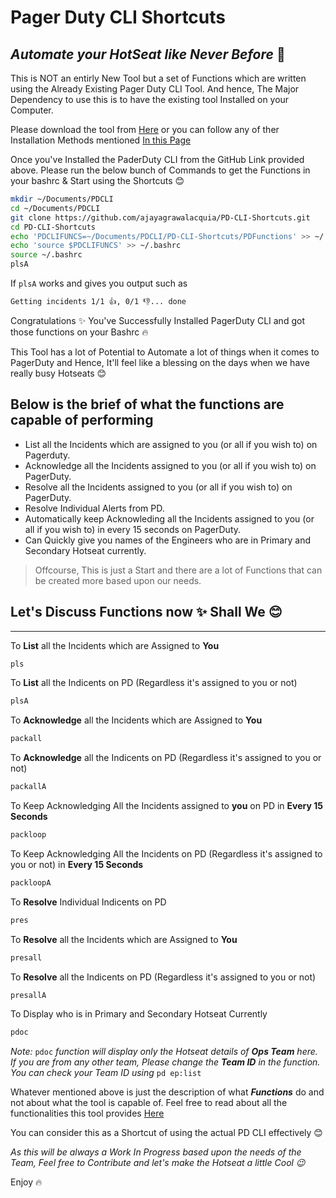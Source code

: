 # Pager Duty CLI Shortcuts
## _Automate your HotSeat like Never Before_ 💪


This is NOT an entirly New Tool but a set of Functions which are written using the Already Existing Pager Duty CLI Tool.
And hence, The Major Dependency to use this is to have the existing tool Installed on your Computer.


Please download the tool from [Here](https://github.com/martindstone/pagerduty-cli) or you can follow any of ther Installation Methods mentioned [In this Page](https://github.com/martindstone/pagerduty-cli/wiki/PagerDuty-CLI-User-Guide)

Once you've Installed the PaderDuty CLI from the GitHub Link provided above. Please run the below bunch of Commands to get the Functions in your bashrc & Start using the Shortcuts 😊
```sh
mkdir ~/Documents/PDCLI
cd ~/Documents/PDCLI
git clone https://github.com/ajayagrawalacquia/PD-CLI-Shortcuts.git
cd PD-CLI-Shortcuts
echo 'PDCLIFUNCS=~/Documents/PDCLI/PD-CLI-Shortcuts/PDFunctions' >> ~/.bashrc
echo 'source $PDCLIFUNCS' >> ~/.bashrc
source ~/.bashrc
plsA
```

If `plsA` works and gives you output such as
```sh
Getting incidents 1/1 👍, 0/1 👎... done
```

Congratulations ✨ You've Successfully Installed PagerDuty CLI and got those functions on your Bashrc 🔥

This Tool has a lot of Potential to Automate a lot of things when it comes to PagerDuty and Hence, It'll feel like a blessing on the days when we have really busy Hotseats 😊


## Below is the brief of what the functions are capable of performing

- List all the Incidents which are assigned to you (or all if you wish to) on Pagerduty.
- Acknowledge all the Incidents assigned to you (or all if you wish to) on PagerDuty.
- Resolve all the Incidents assigned to you (or all if you wish to) on PagerDuty.
- Resolve Individual Alerts from PD.
- Automatically keep Acknowleding all the Incidents assigned to you (or all if you wish to) in every 15 seconds on PagerDuty.
- Can Quickly give you names of the Engineers who are in Primary and Secondary Hotseat currently.

> Offcourse, This is just a Start and there are a lot of Functions that can be created more based upon our needs.


## Let's Discuss Functions now ✨  Shall We 😊
---

To **List** all the Incidents which are Assigned to **You**
```sh
pls
```

To **List** all the Indicents on PD (Regardless it's assigned to you or not)
```sh
plsA
```

To **Acknowledge** all the Incidents which are Assigned to **You**
```sh
packall
```

To **Acknowledge** all the Indicents on PD (Regardless it's assigned to you or not)
```sh
packallA
```

To Keep Acknowledging All the Incidents assigned to **you** on PD in **Every 15 Seconds**
```sh
packloop
```

To Keep Acknowledging All the Incidents on PD (Regardless it's assigned to you or not) in **Every 15 Seconds**
```sh
packloopA
```

To **Resolve** Individual Indicents on PD
```sh
pres
```

To **Resolve** all the Incidents which are Assigned to **You**
```sh
presall
```

To **Resolve** all the Indicents on PD (Regardless it's assigned to you or not)
```sh
presallA
```

To Display who is in Primary and Secondary Hotseat Currently
```sh
pdoc
```

_Note:_ `pdoc` _function will display only the Hotseat details of **Ops Team** here. If you are from any other team, Please change the **Team ID** in the function. You can check your Team ID using_ `pd ep:list`

Whatever mentioned above is just the description of what ***Functions*** do and not about what the tool is capable of. Feel free to read about all the functionalities this tool provides [Here](https://github.com/martindstone/pagerduty-cli)

You can consider this as a Shortcut of using the actual PD CLI effectively 😊 

_As this will be always a Work In Progress based upon the needs of the Team, Feel free to Contribute and let's make the Hotseat a little Cool 😉_

Enjoy 🔥
